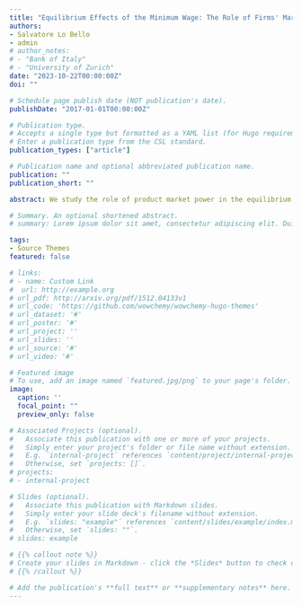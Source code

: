 ```yaml
---
title: "Equilibrium Effects of the Minimum Wage: The Role of Firms' Market Power"
authors:
- Salvatore Lo Bello
- admin
# author_notes:
# - "Bank of Italy"
# - "University of Zurich"
date: "2023-10-22T00:00:00Z"
doi: ""

# Schedule page publish date (NOT publication's date).
publishDate: "2017-01-01T00:00:00Z"

# Publication type.
# Accepts a single type but formatted as a YAML list (for Hugo requirements).
# Enter a publication type from the CSL standard.
publication_types: ["article"]

# Publication name and optional abbreviated publication name.
publication: ""
publication_short: ""

abstract: We study the role of product market power in the equilibrium effects of the minimum wage. Higher minimum wages are known to induce workers' reallocation from small to larger firms. If firms set prices strategically, they optimally respond to larger market shares by raising their markups. We call this novel mechanism "concentration channel" of the minimum wage. We show that product market power can overturn the commonly-held view that higher minimum wages boost the aggregate labor share. On the one hand, the minimum wage pushes the labor share up by compressing firms' monopsony power on the labor market. On the  other hand, the concentration channel depresses the labor share by fuelling firms' monopoly power on the product market. Consistently with our theory, we document on Italian balance-sheet data that the firm-level labor share response to higher sectoral minimum wages is decreasing in product market concentration. To quantify the aggregate labor share response, we construct a novel structural model embedding frictional labor markets and oligopolistically-competitive product markets. We estimate the model on Italian social security data replicating key labor market statistics for different worker types and the detailed structure of sectoral product markets. We find that the labor share is hump-shaped in the level of minimum wage with a peak around the median wage. Our results stress the importance of factoring in product market power for a correct evaluation of minimum wage reforms.

# Summary. An optional shortened abstract.
# summary: Lorem ipsum dolor sit amet, consectetur adipiscing elit. Duis posuere tellus ac convallis placerat. Proin tincidunt magna sed ex sollicitudin condimentum.

tags:
- Source Themes
featured: false

# links:
# - name: Custom Link
#  url: http://example.org
# url_pdf: http://arxiv.org/pdf/1512.04133v1
# url_code: 'https://github.com/wowchemy/wowchemy-hugo-themes'
# url_dataset: '#'
# url_poster: '#'
# url_project: ''
# url_slides: ''
# url_source: '#'
# url_video: '#'

# Featured image
# To use, add an image named `featured.jpg/png` to your page's folder. 
image:
  caption: ''
  focal_point: ""
  preview_only: false

# Associated Projects (optional).
#   Associate this publication with one or more of your projects.
#   Simply enter your project's folder or file name without extension.
#   E.g. `internal-project` references `content/project/internal-project/index.md`.
#   Otherwise, set `projects: []`.
# projects:
# - internal-project

# Slides (optional).
#   Associate this publication with Markdown slides.
#   Simply enter your slide deck's filename without extension.
#   E.g. `slides: "example"` references `content/slides/example/index.md`.
#   Otherwise, set `slides: ""`.
# slides: example

# {{% callout note %}}
# Create your slides in Markdown - click the *Slides* button to check out the example.
# {{% /callout %}}

# Add the publication's **full text** or **supplementary notes** here. You can use rich formatting such as including [code, math, and images]# (https://wowchemy.com/docs/content/writing-markdown-latex/).
---
```

